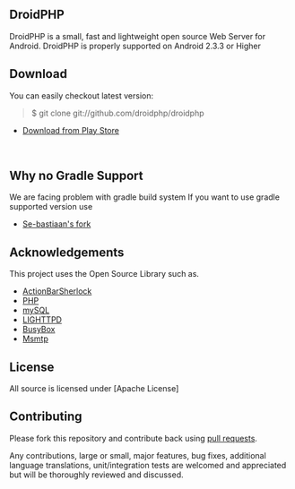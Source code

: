 ## DroidPHP

DroidPHP is a small, fast and lightweight open source Web Server for Android.
DroidPHP is properly supported on Android 2.3.3 or Higher 


## Download
You can easily checkout latest version:

> $ git clone git://github.com/droidphp/droidphp

* [Download from Play Store](https://play.google.com/store/apps/details?id=org.opendroidphp.app)
<br />

## Why no Gradle Support
We are facing problem with gradle build system
If you want to use gradle supported version use 

* [Se-bastiaan's fork](https://github.com/se-bastiaan/DroidPHP)


## Acknowledgements

This project uses the Open Source Library such as.

* [ActionBarSherlock](https://github.com/JakeWharton/ActionBarSherlock)
* [PHP](http://php.net)
* [mySQL](http://mysql.com)
* [LIGHTTPD](http://lighttpd.org/)
* [BusyBox](http://busybox.net)
* [Msmtp](http://msmtp.sourceforge.net/)

## License
All source is licensed under [Apache License]

## Contributing


Please fork this repository and contribute back using
[pull requests](https://github.com/droidphp/droidphp/pulls).

Any contributions, large or small, major features, bug fixes, additional
language translations, unit/integration tests are welcomed and appreciated
but will be thoroughly reviewed and discussed.


